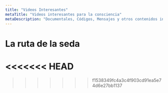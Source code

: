 ```yaml
---
title: "Videos Interesantes"
metaTitle: "Videos interesantes para la consciencia"
metaDescription: "Documentales, Códigos, Mensajes y otros contenidos interesantes en video"
---
```


# La ruta de la seda

<YouTube youTubeId="l322kC4NJ_Q" />

<YouTube youTubeId="QYyVjhAU9V4" />

<<<<<<< HEAD
<YouTube youTubeId="nKIu9yen5nc" />
=======
>>>>>>> f1538349fc4a3c4f903cd91ea5e74d6e27bb1137
